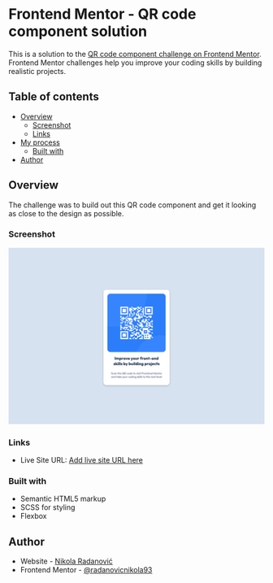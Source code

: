 # Frontend Mentor - QR code component solution

This is a solution to the [QR code component challenge on Frontend Mentor](https://www.frontendmentor.io/challenges/qr-code-component-iux_sIO_H). Frontend Mentor challenges help you improve your coding skills by building realistic projects. 

## Table of contents

- [Overview](#overview)
  - [Screenshot](#screenshot)
  - [Links](#links)
- [My process](#my-process)
  - [Built with](#built-with)
- [Author](#author)

## Overview

The challenge was to build out this QR code component and get it looking as close to the design as possible.

### Screenshot

![](./screenshot.png)

### Links

- Live Site URL: [Add live site URL here](https://radanovicnikola93.github.io/qr-code-component/)

### Built with

- Semantic HTML5 markup
- SCSS for styling
- Flexbox

## Author

- Website - [Nikola Radanović](https://www.nikola-radanovic.com)
- Frontend Mentor - [@radanovicnikola93](https://www.frontendmentor.io/profile/radanovicnikola93)